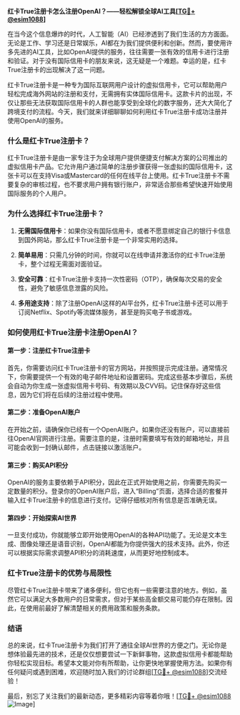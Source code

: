 **红卡True注册卡怎么注册OpenAI？——轻松解锁全球AI工具[[TG💪+ @esim1088](https://t.me/s/esim1088)]**

在当今这个信息爆炸的时代，人工智能（AI）已经渗透到了我们生活的方方面面。无论是工作、学习还是日常娱乐，AI都在为我们提供便利和创新。然而，要使用许多先进的AI工具，比如OpenAI提供的服务，往往需要一张有效的信用卡进行注册和验证。对于没有国际信用卡的朋友来说，这无疑是一个难题。幸运的是，红卡True注册卡的出现解决了这一问题。

红卡True注册卡是一种专为国际互联网用户设计的虚拟信用卡，它可以帮助用户轻松完成海外网站的注册和支付，无需拥有实体国际信用卡。这款卡片的出现，不仅让那些无法获取国际信用卡的人群也能享受到全球化的数字服务，还大大简化了跨境支付的流程。今天，我们就来详细聊聊如何利用红卡True注册卡成功注册并使用OpenAI的服务。

### **什么是红卡True注册卡？**

红卡True注册卡是由一家专注于为全球用户提供便捷支付解决方案的公司推出的虚拟信用卡产品。它允许用户通过简单的注册步骤获得一张虚拟的国际信用卡，这张卡可以在支持Visa或Mastercard的任何在线平台上使用。红卡True注册卡不需要复杂的审核过程，也不要求用户拥有银行账户，非常适合那些希望快速开始使用国际服务的个人用户。

### **为什么选择红卡True注册卡？**

1. **无需国际信用卡**：如果你没有国际信用卡，或者不愿意绑定自己的银行卡信息到国外网站，那么红卡True注册卡是一个非常实用的选择。
   
2. **简单易用**：只需几分钟的时间，你就可以在线申请并激活你的红卡True注册卡，整个过程无需面对面验证。

3. **安全可靠**：红卡True注册卡支持一次性密码（OTP），确保每次交易的安全性，避免了敏感信息泄露的风险。

4. **多用途支持**：除了注册OpenAI这样的AI平台外，红卡True注册卡还可以用于订阅Netflix、Spotify等流媒体服务，甚至是购买电子书或游戏。

### **如何使用红卡True注册卡注册OpenAI？**

#### **第一步：注册红卡True注册卡**
首先，你需要访问红卡True注册卡的官方网站，并按照提示完成注册。通常情况下，你需要提供一个有效的电子邮件地址和设置密码。完成这些基本步骤后，系统会自动为你生成一张虚拟信用卡号码、有效期以及CVV码。记住保存好这些信息，因为它们将在后续的注册过程中使用。

#### **第二步：准备OpenAI账户**
在开始之前，请确保你已经有一个OpenAI账户。如果你还没有账户，可以直接前往OpenAI官网进行注册。需要注意的是，注册时需要填写有效的邮箱地址，并且可能会收到一封确认邮件，点击链接以激活账户。

#### **第三步：购买API积分**
OpenAI的服务主要依赖于API积分，因此在正式开始使用之前，你需要先购买一定数量的积分。登录你的OpenAI账户后，进入“Billing”页面，选择合适的套餐并输入红卡True注册卡的信息进行支付。记得仔细核对所有信息是否准确无误。

#### **第四步：开始探索AI世界**
一旦支付成功，你就能够立即开始使用OpenAI的各种API功能了。无论是文本生成、图像处理还是语音识别，OpenAI都能为你提供强大的技术支持。此外，你还可以根据实际需求调整API积分的消耗速度，从而更好地控制成本。

### **红卡True注册卡的优势与局限性**

尽管红卡True注册卡带来了诸多便利，但它也有一些需要注意的地方。例如，虽然它可以满足大多数用户的日常需求，但对于某些高金额交易可能仍存在限制。因此，在使用前最好了解清楚相关的费用政策和服务条款。

### **结语**

总的来说，红卡True注册卡为我们打开了通往全球AI世界的方便之门。无论你是想体验最先进的技术，还是仅仅想要尝试一下新鲜事物，这款虚拟信用卡都能帮助你轻松实现目标。希望本文能对你有所帮助，让你更快地掌握使用方法。如果你有任何疑问或遇到困难，欢迎随时加入我们的讨论群组[[TG💪+ @esim1088](https://t.me/s/esim1088)]交流经验！

最后，别忘了关注我们的最新动态，更多精彩内容等着你哦！[[TG💪+ @esim1088](https://t.me/s/esim1088) ![Image](https://i.postimg.cc/4NQfJmqS/Snipaste-2025-05-13-00-14-12.png)]